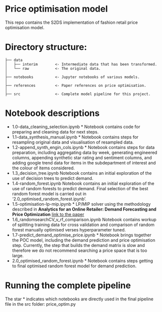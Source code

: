 # Price optimisation model

This repo contains the S2DS implementation of fashion retail price optimisation model.

# Directory structure: 

```
├── data
│   ├── interim        <- Intermediate data that has been transformed.
│   └── raw            <- The original data.
│
├── notebooks          <- Jupyter notebooks of various models.
│
├── references         <- Paper references on price optimisation.
│
├── src                <- Complete model pipeline for this project.

```

# Notebook descriptions

- 1.0-data_cleaning_selection.ipynb * Notebook contains code for preparing and cleaning data for next steps.
- 1.1-data_synthesis_manual.ipynb * Notebook contains steps for resampling original data and visualisation of resampled data.
- 1.2-append_synth_engin_cols.ipynb * Notebook contains steps for data preparation, including aggregating data by week, generating engineered columns,              appending synthetic star rating and sentiment columns, and adding google trend data for items in the subdepartment of interest and the colour of items considered.
- 1.3_decision_tree.ipynb Notebook contains an initial exploration of the use of decision trees to predict demand.
- 1.4-random_forest.ipynb Notebook contains an initial exploration of the use of random forests to predict demand. Final selection of the best random forest model is carried out in ‘2.0_optimised_random_forest.ipynb’.
- 1.5-optimisation-lp-mip.ipynb * LP/MIP solver using the methodology described in **Analytics for an Online Retailer: Demand
Forecasting and Price Optimization** [link to the paper](https://pubsonline.informs.org/doi/10.1287/msom.2015.0561)
- 1.6_randomsearchCV_v_rf_comparison.ipynb Notebook contains workup of splitting training data for cross validation and comparison of random forest manually optimised verses hyperparameter tuned.
- 1.7-predict_demand_optimise_price.ipynb * Notebook brings together the POC model, including the demand prediction and price optimisation step. Currently, the step that builds the demand matrix is slow and therefore we do not recommend searching a price space that is too large. 
- 2.0_optimised_random_forest.ipynb * Notebook contains steps getting to final optimised random forest model for demand prediction.



# Running the complete pipeline
The star * indicates which notebooks are directly used in the final pipeline file in the src folder: price_optim.py


